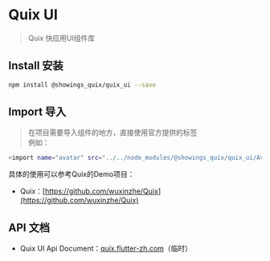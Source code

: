 # Quix UI
> Quix 快应用UI组件库

## Install 安装
``` bash
npm install @showings_quix/quix_ui --save
```

## Import 导入

> 在项目需要导入组件的地方，直接使用官方提供的<import/>标签  
> 例如：
```bash
<import name="avatar" src="../../node_modules/@showings_quix/quix_ui/Avatar"></import>
```

具体的使用可以参考Quix的Demo项目：  
- Quix：[https://github.com/wuxinzhe/Quix](https://github.com/wuxinzhe/Quix)

## API 文档

- Quix UI Api Document：[quix.flutter-zh.com](https://quix.flutter-zh.com/)（临时）